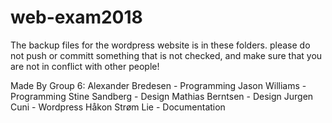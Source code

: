 # web-exam2018

The backup files for the wordpress website is in these folders.
please do not push or committ something that is not checked, and make sure that you are not in conflict with other people!

Made By Group 6:
Alexander Bredesen - Programming
Jason Williams - Programming
Stine Sandberg - Design
Mathias Berntsen - Design
Jurgen Cuni - Wordpress
Håkon Strøm Lie - Documentation


